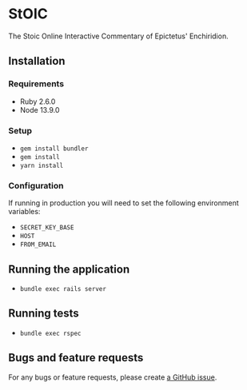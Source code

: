# StOIC

The Stoic Online Interactive Commentary of Epictetus' Enchiridion.

## Installation

### Requirements

* Ruby 2.6.0
* Node 13.9.0

### Setup

* `gem install bundler`
* `gem install`
* `yarn install`

### Configuration

If running in production you will need to set the following environment variables:

* `SECRET_KEY_BASE`
* `HOST`
* `FROM_EMAIL`

## Running the application

* `bundle exec rails server`

## Running tests

* `bundle exec rspec`

## Bugs and feature requests

For any bugs or feature requests, please create
[a GitHub issue](https://github.com/zfletch/stoic/issues).
